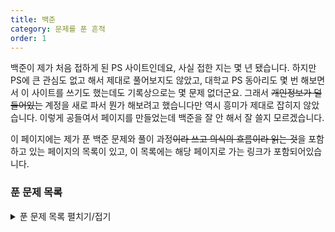 ```yaml
---
title: 백준
category: 문제를 푼 흔적
order: 1
---
```


백준이 제가 처음 접하게 된 PS 사이트인데요, 사실 접한 지는 몇 년 됐습니다. 하지만 PS에 큰 관심도 없고 해서 제대로 풀어보지도 않았고, 대학교 PS 동아리도 몇 번 해보면서 이 사이트를 쓰기도 했는데도 기록상으로는 몇 문제 없더군요. 그래서 ~~개인정보가 덜 들어있는~~ 계정을 새로 파서 뭔가 해보려고 했습니다만 역시 흥미가 제대로 잡히지 않았습니다. 이렇게 공들여서 페이지를 만들었는데 백준을 잘 안 해서 잘 쓸지 모르겠습니다.

이 페이지에는 제가 푼 백준 문제와 풀이 과정~~이라 쓰고 의식의 흐름이라 읽는 것~~을 포함하고 있는 페이지의 목록이 있고, 이 목록에는 해당 페이지로 가는 링크가 포함되어있습니다.

### 푼 문제 목록

<details>
    <summary>푼 문제 목록 펼치기/접기</summary>
    * 헤더를 클릭하면 항목 별 정렬이 가능합니다.
    <table id="problems">
        <thead>
            <tr>
                <th onclick="sortTable(0,'problems')" class="num_col">번호</th>
                <th onclick="sortTable(1,'problems')">이름</th>
                <th onclick="sortTable(2,'problems')">언어</th>
                <th onclick="sortTable(3,'problems')">난이도</th>
                <th onclick="sortTable(4,'problems')">날짜</th>
            </tr>
        </thead>
        <tbody>
            {% assign items = site.docs | where: 'category', "백준" | sort: "solve_num" %}
            {% for item in items %}
                <tr>
                    <td>{{ item.solve_num }}</td>
                    <td><a href="{{ item.url | relative_url }}">{{ item.solve_name }}</a></td>
                    <td>{{ item.solve_lang.name }}</td>
                    {% assign diff = site.data.nojam_diff %}
                    {% assign num = item.solve_diff %}
                    <td class="diff_{{ diff[num].class }}"><div style="display: none;">{{ num | plus: 10 }}</div>&#{{ num | minus: 1 | modulo: 5 | plus: 9312 }}; {{ diff[num].text }}
                    </td>
                    <td>{{ item.solve_date | date: "%Y-%m-%d %H:%M:%S" }}</td>
                </tr>
            {% endfor %}
        </tbody>
    </table>

</details>

<script src="{{ site.baseurl }}/scripts/sort.js" charset="utf-8">

